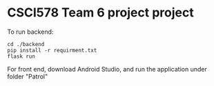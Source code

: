 # CSCI578 Team 6 project project
To run backend: 
````
cd ./backend
pip install -r requirment.txt
flask run
````
For front end, download Android Studio, and run the application under folder "Patrol"

